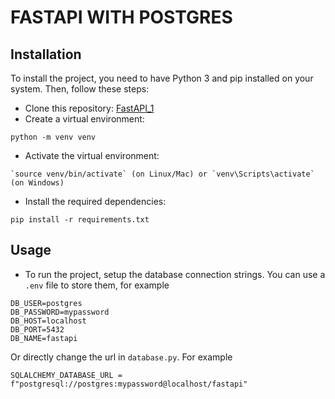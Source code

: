 # FASTAPI WITH POSTGRES
## Installation

To install the project, you need to have Python 3 and pip installed on your system. Then, follow these steps:

- Clone this repository: 
[FastAPI_1](https://github.com/Kjeff24/FastAPI_1.git)
- Create a virtual environment: 
```
python -m venv venv
```
- Activate the virtual environment: 
```
`source venv/bin/activate` (on Linux/Mac) or `venv\Scripts\activate` (on Windows)
```
- Install the required dependencies: 
```
pip install -r requirements.txt
```

## Usage

- To run the project, setup the database connection strings. You can use a `.env` file to store them, for example 
```
DB_USER=postgres
DB_PASSWORD=mypassword
DB_HOST=localhost
DB_PORT=5432
DB_NAME=fastapi
```
Or directly change the url in `database.py`. For example 
```
SQLALCHEMY_DATABASE_URL = f"postgresql://postgres:mypassword@localhost/fastapi"
```